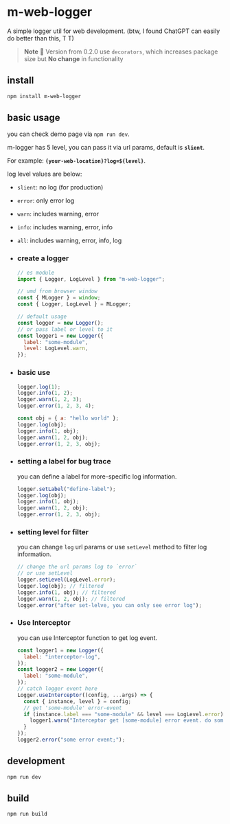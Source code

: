 # m-web-logger

A simple logger util for web development. (btw, I found ChatGPT can easily do better than this, T T)

> **Note** :speech_balloon:
> Version from 0.2.0 use `decorators`, which increases package size but **No change** in functionality

## install

```sh
npm install m-web-logger
```

## basic usage

you can check demo page via `npm run dev`.

m-logger has 5 level, you can pass it via url params, default is **`slient`**.

For example: **`{your-web-location}?log=${level}`**.

log level values are below:

- `slient`: no log (for production)
- `error`: only error log
- `warn`: includes warning, error
- `info`: includes warning, error, info
- `all`: includes warning, error, info, log

- ### create a logger

  ```js
  // es module
  import { Logger, LogLevel } from "m-web-logger";

  // umd from browser window
  const { MLogger } = window;
  const { Logger, LogLevel } = MLogger;

  // default usage
  const logger = new Logger();
  // or pass label or level to it
  const logger1 = new Logger({
    label: "some-module",
    level: LogLevel.warn,
  });
  ```

- ### basic use

  ```js
  logger.log(1);
  logger.info(1, 2);
  logger.warn(1, 2, 3);
  logger.error(1, 2, 3, 4);

  const obj = { a: "hello world" };
  logger.log(obj);
  logger.info(1, obj);
  logger.warn(1, 2, obj);
  logger.error(1, 2, 3, obj);
  ```

- ### setting a label for bug trace

  you can define a label for more-specific log information.

  ```js
  logger.setLabel("define-label");
  logger.log(obj);
  logger.info(1, obj);
  logger.warn(1, 2, obj);
  logger.error(1, 2, 3, obj);
  ```

- ### setting level for filter

  you can change `log` url params or use `setLevel` method to filter log information.

  ```js
  // change the url params log to `error`
  // or use setLevel
  logger.setLevel(LogLevel.error);
  logger.log(obj); // filtered
  logger.info(1, obj); // filtered
  logger.warn(1, 2, obj); // filtered
  logger.error("after set-lelve, you can only see error log");
  ```

- ### Use Interceptor

  you can use Interceptor function to get log event.

  ```js
  const logger1 = new Logger({
    label: "interceptor-log",
  });
  const logger2 = new Logger({
    label: "some-module",
  });
  // catch logger event here
  Logger.useInterceptor((config, ...args) => {
    const { instance, level } = config;
    // get 'some-module' error-event
    if (instance.label === "some-module" && level === LogLevel.error) {
      logger1.warn("Interceptor get [some-module] error event. do something");
    }
  });
  logger2.error("some error event;");
  ```

## development

```sh
npm run dev
```

## build

```sh
npm run build
```
